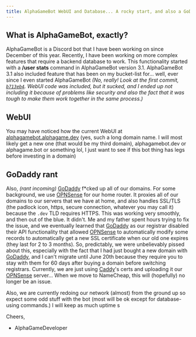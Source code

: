 ```yaml
---
title: AlphaGameBot WebUI and Database... A rocky start, and also a GoDaddy rant...
---
```

## What is AlphaGameBot, exactly?
AlphaGameBot is a Discord bot that I have been working on since December of this year.  Recently, I have been working
on more complex features that require a backend database to work.  This functionality started with a **/user stats**
command in AlphaGameBot version 3.1.  AlphaGameBot 3.1 also included feature that has been on my bucket-list for...
well, ever since I even started AlphaGameBot *(No, really!  Look at the first commit, [`b713eb4`][firstcommit].  WebUI code was included, but it
sucked, and I ended up not including it because of problems like security and also the fact that it was tough to make them
work together in the same process.)*

## WebUI
You may have noticed how the current WebUI at [alphagamebot.alphagame.dev](agb-webui) (yes, such a long domain name.
I will most likely get a new one (that would be my third domain), alphagamebot.dev or alphagame.bot or something lol,
I just want to see if this bot thing has legs before investing in a domain)

## GoDaddy rant
Also, *(rant incoming)* [GoDaddy][godaddy] f\*cked up all of our domains.  For some background, we use [OPNSense][opnsense] for
our home router.  It proxies all of our domains to our servers that we have at home, and also handles SSL/TLS (the padlock
icon, https, secure connection, whatever you may call it) because the `.dev` TLD requires HTTPS.  This was working very
smoothly, and then out of the blue.  It didn't.  Me and my father spent hours trying to fix the issue, and we eventually
learned that [GoDaddy][godaddy] as our registrar disabled their API functionality that allowed [OPNSense][opnsense] to automatically
modify some records to automatically get a new SSL certificate when our old one expires (they last for 2 to 3 months). So,
predictably, we were unbelievably pissed about this, especially with the fact that I had just bought a new domain with [GoDaddy][godaddy],
and I can't migrate until June 20th because they require you to stay with them for 60 days after buying a domain before switching registrars.
Currently, we are just using [Caddy][caddy]'s certs and uploading it our [OPNSense](opnsense) server...  When we move to NameCheap, this
will (hopefully) no longer be an issue.

Also, we are currently redoing our network (almost) from the ground up so expect some odd stuff with the bot (most will be ok except for
database-using commands.) I will keep as much uptime s

Cheers,
- AlphaGameDeveloper

[firstcommit]: https://github.com/AlphaGameBot/AlphaGameBot/commit/b713eb4e87785573896738109c7161097e80e427
[agb-webui]: https://alphagamebot.alphagame.dev
[godaddy]: https://godaddy.com/
[opnsense]: https://opnsense.org/
[caddy]: https://caddyserver.com/
